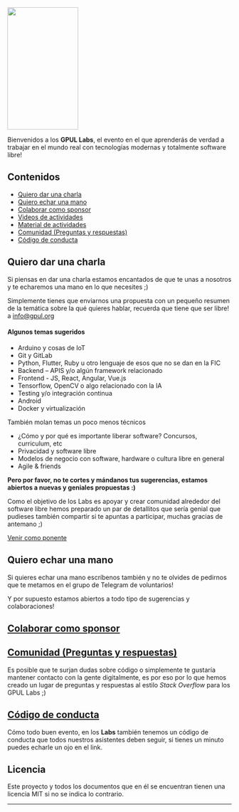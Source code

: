 <img src="img/logo-labs.png" height="275" width="159" >

Bienvenidos a los **GPUL Labs**, el evento en el que aprenderás de verdad a trabajar en el mundo real con tecnologías modernas y totalmente software libre!

## Contenidos
* [Quiero dar una charla](#charla)
* [Quiero echar una mano](#colaborar)
* [Colaborar como sponsor](https://github.com/gpul-labs/labs2018/wiki/Ser-sponsor)
* [Videos de actividades](https://archive.org/details/@gpul)
* [Material de actividades](https://github.com/gpul-labs/labs2018/tree/master/documentacion-charlas/)
* [Comunidad (Preguntas y respuestas)](#comunidad)
* [Código de conducta](#codigo)

## <a name="charla">Quiero dar una charla</a>
Si piensas en dar una charla estamos encantados de que te unas a nosotros y te echaremos una mano en lo que necesites ;)

Simplemente tienes que enviarnos una propuesta con un pequeño resumen de la temática sobre la qué quieres hablar, recuerda que tiene que ser libre! a [info@gpul.org](mailto:info@gpul.org)

#### Algunos temas sugeridos

- Arduino y cosas de IoT
- Git y GitLab
- Python, Flutter, Ruby u otro lenguaje de esos que no se dan en la FIC
- Backend – APIS y/o algún framework relacionado
- Frontend - JS, React, Angular, Vue.js
- Tensorflow, OpenCV o algo relacionado con la IA
- Testing y/o integración continua
- Android
- Docker y virtualización

También molan temas un poco menos técnicos
- ¿Cómo y por qué es importante liberar software? Concursos, curriculum, etc
- Privacidad y software libre
- Modelos de negocio con software, hardware o cultura libre en general
- Agile & friends

**Pero por favor, no te cortes y mándanos tus sugerencias, estamos abiertos a nuevas y geniales propuestas :)**

Como el objetivo de los Labs es apoyar y crear comunidad alrededor del software libre hemos preparado un par de detallitos que sería genial que pudieses también compartir si te apuntas a participar, muchas gracias de antemano ;)

[Venir como ponente](https://github.com/gpul-labs/labs2018/wiki/Venir-como-ponente)


## <a name="colaborar">Quiero echar una mano</a>
Si quieres echar una mano escríbenos también y no te olvides de pedirnos que te metamos en el grupo de Telegram de voluntarios!

Y por supuesto estamos abiertos a todo tipo de sugerencias y colaboraciones!

## [Colaborar como sponsor](https://github.com/gpul-labs/labs2018/wiki/Ser-sponsor)

## <a name="comunidad" href="https://forums.gpul.org/">Comunidad (Preguntas y respuestas)</a>
Es posible que te surjan dudas sobre código o simplemente te gustaría mantener contacto con la gente digitalmente, es por eso por lo que hemos creado un lugar de preguntas y respuestas al estilo *Stack Overflow* para los GPUL Labs ;)

## <a name="codigo" href="https://github.com/gpul-labs/labs2018/blob/master/docs/codigodeconducta.md">Código de conducta</a>
Cómo todo buen evento, en los **Labs** también tenemos un código de conducta que todos nuestros asistentes deben seguir, si tienes un minuto puedes echarle un ojo en el link.

## Licencia
Este proyecto y todos los documentos que en él se encuentran tienen una licencia MIT si no se indica lo contrario.

----------
